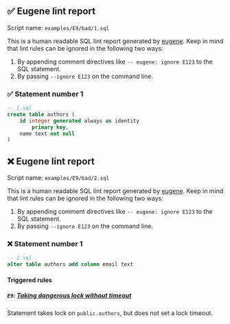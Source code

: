## ✅ Eugene lint report

Script name: `examples/E9/bad/1.sql`

This is a human readable SQL lint report generated by [eugene](https://github.com/kaaveland/eugene).
Keep in mind that lint rules can be ignored in the following two ways:

  1. By appending comment directives like `-- eugene: ignore E123` to the SQL statement.
  2. By passing `--ignore E123` on the command line.

### ✅ Statement number 1

```sql
-- 1.sql
create table authors (
    id integer generated always as identity
        primary key,
    name text not null
)
```

## ❌ Eugene lint report

Script name: `examples/E9/bad/2.sql`

This is a human readable SQL lint report generated by [eugene](https://github.com/kaaveland/eugene).
Keep in mind that lint rules can be ignored in the following two ways:

  1. By appending comment directives like `-- eugene: ignore E123` to the SQL statement.
  2. By passing `--ignore E123` on the command line.

### ❌ Statement number 1

```sql
-- 2.sql
alter table authors add column email text
```

#### Triggered rules

##### `E9`: [Taking dangerous lock without timeout](https://kaveland.no/eugene/hints/E9/)

Statement takes lock on `public.authors`, but does not set a lock timeout.
